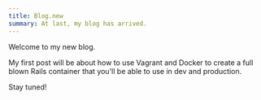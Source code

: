 ```yaml
---
title: Blog.new
summary: At last, my blog has arrived.
---
```


Welcome to my new blog.

My first post will be about how to use Vagrant and Docker to create a full blown Rails container that you'll be able to use in dev and production.

Stay tuned!